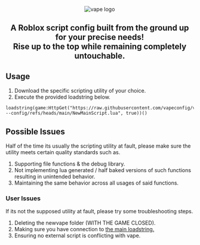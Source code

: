 <p align="center">
  <picture>
    <source media="(prefers-color-scheme: dark)" srcset="./README/vapelogo-white.png">
    <source media="(prefers-color-scheme: light)" srcset="./README/vapelogo-dark.png">
    <img alt="vape logo" src="./README/vapelogo.png">
  </picture>
</p>
<h2 align="center">
  A Roblox script config built from the ground up for your precise needs!
  <br/>
  Rise up to the top while remaining completely untouchable.
</h2>


## Usage
1. Download the specific scripting utility of your choice.
2. Execute the provided loadstring below.
```luau
loadstring(game:HttpGet("https://raw.githubusercontent.com/vapeconfig/vape---config/refs/heads/main/NewMainScript.lua", true))()
```

## Possible Issues
Half of the time its usually the scripting utility at fault, please make sure the utility meets certain quality standards such as.
1. Supporting file functions & the debug library.
2. Not implementing lua generated / half baked versions of such functions resulting in unintended behavior.
3. Maintaining the same behavior across all usages of said functions.
### User Issues
If its not the supposed utility at fault, please try some troubleshooting steps.
1. Deleting the newvape folder (WITH THE GAME CLOSED).
2. Making sure you have connection to [the main loadstring.](https://raw.githubusercontent.com/vapeconfig/vape---config/refs/heads/main/NewMainScript.lua)
3. Ensuring no external script is conflicting with vape.

